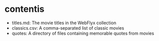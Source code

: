 # contentis

- titles.md: The movie titles in the WebFlyx collection
- classics.csv: A comma-separated list of classic movies
- quotes: A directory of files containing memorable quotes from movies
